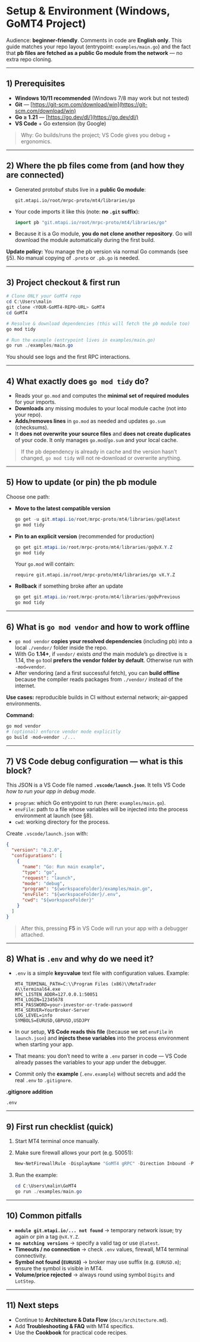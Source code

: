 # Setup & Environment (Windows, GoMT4 Project)

Audience: **beginner‑friendly**. Comments in code are **English only**. This guide matches your repo layout (entrypoint: `examples/main.go`) and the fact that **pb files are fetched as a public Go module from the network** — no extra repo cloning.

---

## 1) Prerequisites

* **Windows 10/11 recommended** (Windows 7/8 may work but not tested)
* **Git** — [https://git-scm.com/download/win](https://git-scm.com/download/win)
* **Go ≥ 1.21** — [https://go.dev/dl/](https://go.dev/dl/)
* **VS Code** + Go extension (by Google)

> Why: Go builds/runs the project; VS Code gives you debug + ergonomics.

---

## 2) Where the pb files come from (and how they are connected)

* Generated protobuf stubs live in a **public Go module**:

  ```
  git.mtapi.io/root/mrpc-proto/mt4/libraries/go
  ```
* Your code imports it like this (note: **no `.git` suffix**):

  ```go
  import pb "git.mtapi.io/root/mrpc-proto/mt4/libraries/go"
  ```
* Because it is a Go module, **you do not clone another repository**. Go will download the module automatically during the first build.

**Update policy:** You manage the pb version via normal Go commands (see §5). No manual copying of `.proto` or `.pb.go` is needed.

---

## 3) Project checkout & first run

```powershell
# Clone ONLY your GoMT4 repo
cd C:\Users\malin
git clone <YOUR-GoMT4-REPO-URL> GoMT4
cd GoMT4

# Resolve & download dependencies (this will fetch the pb module too)
go mod tidy

# Run the example (entrypoint lives in examples/main.go)
go run ./examples/main.go
```

You should see logs and the first RPC interactions.

---

## 4) What exactly does `go mod tidy` do?

* Reads your `go.mod` and computes the **minimal set of required modules** for your imports.
* **Downloads** any missing modules to your local module cache (not into your repo).
* **Adds/removes lines** in `go.mod` as needed and updates `go.sum` (checksums).
* It **does not overwrite your source files** and **does not create duplicates** of your code. It only manages `go.mod`/`go.sum` and your local cache.

> If the pb dependency is already in cache and the version hasn’t changed, `go mod tidy` will not re‑download or overwrite anything.

---

## 5) How to update (or pin) the pb module

Choose one path:

* **Move to the latest compatible version**

  ```powershell
  go get -u git.mtapi.io/root/mrpc-proto/mt4/libraries/go@latest
  go mod tidy
  ```

* **Pin to an explicit version** (recommended for production)

  ```powershell
  go get git.mtapi.io/root/mrpc-proto/mt4/libraries/go@vX.Y.Z
  go mod tidy
  ```

  Your `go.mod` will contain:

  ```
  require git.mtapi.io/root/mrpc-proto/mt4/libraries/go vX.Y.Z
  ```

* **Rollback** if something broke after an update

  ```powershell
  go get git.mtapi.io/root/mrpc-proto/mt4/libraries/go@vPrevious
  go mod tidy
  ```

---

## 6) What is `go mod vendor` and how to work offline

* `go mod vendor` **copies your resolved dependencies** (including pb) into a local `./vendor/` folder inside the repo.
* With Go **1.14+**, if `vendor/` exists *and* the main module’s `go` directive is ≥ 1.14, the `go` tool **prefers the vendor folder by default**. Otherwise run with `-mod=vendor`.
* After vendoring (and a first successful fetch), you can **build offline** because the compiler reads packages from `./vendor/` instead of the internet.

**Use cases:** reproducible builds in CI without external network; air‑gapped environments.

**Command:**

```powershell
go mod vendor
# (optional) enforce vendor mode explicitly
go build -mod=vendor ./...
```

---

## 7) VS Code debug configuration — what is this block?

This JSON is a VS Code file named **`.vscode/launch.json`**. It tells VS Code *how to run your app in debug mode*.

* `program`: which Go entrypoint to run (here: `examples/main.go`).
* `envFile`: path to a file whose variables will be injected into the process environment at launch (see §8).
* `cwd`: working directory for the process.

Create `.vscode/launch.json` with:

```json
{
  "version": "0.2.0",
  "configurations": [
    {
      "name": "Go: Run main example",
      "type": "go",
      "request": "launch",
      "mode": "debug",
      "program": "${workspaceFolder}/examples/main.go",
      "envFile": "${workspaceFolder}/.env",
      "cwd": "${workspaceFolder}"
    }
  ]
}
```

> After this, pressing **F5** in VS Code will run your app with a debugger attached.

---

## 8) What is `.env` and why do we need it?

* `.env` is a simple **key=value** text file with configuration values. Example:

  ```dotenv
  MT4_TERMINAL_PATH=C:\\Program Files (x86)\\MetaTrader 4\\terminal64.exe
  RPC_LISTEN_ADDR=127.0.0.1:50051
  MT4_LOGIN=12345678
  MT4_PASSWORD=your-investor-or-trade-password
  MT4_SERVER=YourBroker-Server
  LOG_LEVEL=info
  SYMBOLS=EURUSD,GBPUSD,USDJPY
  ```
* In our setup, **VS Code reads this file** (because we set `envFile` in `launch.json`) and **injects these variables** into the process environment when starting your app.
* That means: you don’t need to write a `.env` parser in code — VS Code already passes the variables to your app under the debugger.
* Commit only the **example** (`.env.example`) without secrets and add the real `.env` to `.gitignore`.

**.gitignore addition**

```
.env
```

---

## 9) First run checklist (quick)

1. Start MT4 terminal once manually.
2. Make sure firewall allows your port (e.g. 50051):

   ```powershell
   New-NetFirewallRule -DisplayName "GoMT4 gRPC" -Direction Inbound -Protocol TCP -LocalPort 50051 -Action Allow
   ```
3. Run the example:

   ```powershell
   cd C:\Users\malin\GoMT4
   go run ./examples/main.go
   ```

---

## 10) Common pitfalls

* **`module git.mtapi.io/... not found`** → temporary network issue; try again or pin a tag `@vX.Y.Z`.
* **`no matching versions`** → specify a valid tag or use `@latest`.
* **Timeouts / no connection** → check `.env` values, firewall, MT4 terminal connectivity.
* **Symbol not found (`EURUSD`)** → broker may use suffix (e.g. `EURUSD.m`); ensure the symbol is visible in MT4.
* **Volume/price rejected** → always round using symbol `Digits` and `LotStep`.

---

## 11) Next steps

* Continue to **Architecture & Data Flow** (`docs/architecture.md`).
* Add **Troubleshooting & FAQ** with MT4 specifics.
* Use the **Cookbook** for practical code recipes.

